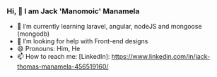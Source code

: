 ### Hi, 👋 I am Jack 'Manomoic' Manamela

- 🌱 I’m currently learning laravel, angular, nodeJS and mongoose (mongodb)
- 🤔 I’m looking for help with Front-end designs
- 😄 Pronouns: Him, He
- 📫 How to reach me: 
[LinkedIn]: https://www.linkedin.com/in/jack-thomas-manamela-456519160/
